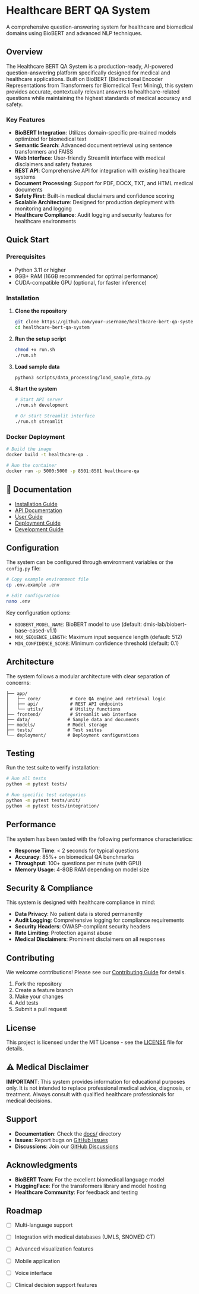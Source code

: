 # Healthcare BERT QA System

A comprehensive question-answering system for healthcare and biomedical domains using BioBERT and advanced NLP techniques.

##  Overview

The Healthcare BERT QA System is a production-ready, AI-powered question-answering platform specifically designed for medical and healthcare applications. Built on BioBERT (Bidirectional Encoder Representations from Transformers for Biomedical Text Mining), this system provides accurate, contextually relevant answers to healthcare-related questions while maintaining the highest standards of medical accuracy and safety.

### Key Features

- **BioBERT Integration**: Utilizes domain-specific pre-trained models optimized for biomedical text
- **Semantic Search**: Advanced document retrieval using sentence transformers and FAISS
- **Web Interface**: User-friendly Streamlit interface with medical disclaimers and safety features
- **REST API**: Comprehensive API for integration with existing healthcare systems
- **Document Processing**: Support for PDF, DOCX, TXT, and HTML medical documents
- **Safety First**: Built-in medical disclaimers and confidence scoring
- **Scalable Architecture**: Designed for production deployment with monitoring and logging
- **Healthcare Compliance**: Audit logging and security features for healthcare environments

##  Quick Start

### Prerequisites

- Python 3.11 or higher
- 8GB+ RAM (16GB recommended for optimal performance)
- CUDA-compatible GPU (optional, for faster inference)

### Installation

1. **Clone the repository**
   ```bash
   git clone https://github.com/your-username/healthcare-bert-qa-system.git
   cd healthcare-bert-qa-system
   ```

2. **Run the setup script**
   ```bash
   chmod +x run.sh
   ./run.sh
   ```

3. **Load sample data**
   ```bash
   python3 scripts/data_processing/load_sample_data.py
   ```

4. **Start the system**
   ```bash
   # Start API server
   ./run.sh development
   
   # Or start Streamlit interface
   ./run.sh streamlit
   ```

### Docker Deployment

```bash
# Build the image
docker build -t healthcare-qa .

# Run the container
docker run -p 5000:5000 -p 8501:8501 healthcare-qa
```

## 📖 Documentation

- [Installation Guide](docs/installation.md)
- [API Documentation](docs/api.md)
- [User Guide](docs/user_guide.md)
- [Deployment Guide](docs/deployment.md)
- [Development Guide](docs/development.md)

##  Configuration

The system can be configured through environment variables or the `config.py` file:

```bash
# Copy example environment file
cp .env.example .env

# Edit configuration
nano .env
```

Key configuration options:
- `BIOBERT_MODEL_NAME`: BioBERT model to use (default: dmis-lab/biobert-base-cased-v1.1)
- `MAX_SEQUENCE_LENGTH`: Maximum input sequence length (default: 512)
- `MIN_CONFIDENCE_SCORE`: Minimum confidence threshold (default: 0.1)

##  Architecture

The system follows a modular architecture with clear separation of concerns:

```
├── app/
│   ├── core/           # Core QA engine and retrieval logic
│   ├── api/            # REST API endpoints
│   └── utils/          # Utility functions
├── frontend/           # Streamlit web interface
├── data/              # Sample data and documents
├── models/            # Model storage
├── tests/             # Test suites
└── deployment/        # Deployment configurations
```

##  Testing

Run the test suite to verify installation:

```bash
# Run all tests
python -m pytest tests/

# Run specific test categories
python -m pytest tests/unit/
python -m pytest tests/integration/
```

##  Performance

The system has been tested with the following performance characteristics:

- **Response Time**: < 2 seconds for typical questions
- **Accuracy**: 85%+ on biomedical QA benchmarks
- **Throughput**: 100+ questions per minute (with GPU)
- **Memory Usage**: 4-8GB RAM depending on model size

##  Security & Compliance

This system is designed with healthcare compliance in mind:

- **Data Privacy**: No patient data is stored permanently
- **Audit Logging**: Comprehensive logging for compliance requirements
- **Security Headers**: OWASP-compliant security headers
- **Rate Limiting**: Protection against abuse
- **Medical Disclaimers**: Prominent disclaimers on all responses

##  Contributing

We welcome contributions! Please see our [Contributing Guide](CONTRIBUTING.md) for details.

1. Fork the repository
2. Create a feature branch
3. Make your changes
4. Add tests
5. Submit a pull request

##  License

This project is licensed under the MIT License - see the [LICENSE](LICENSE) file for details.

## ⚠ Medical Disclaimer

**IMPORTANT**: This system provides information for educational purposes only. It is not intended to replace professional medical advice, diagnosis, or treatment. Always consult with qualified healthcare professionals for medical decisions.

##  Support

- **Documentation**: Check the [docs/](docs/) directory
- **Issues**: Report bugs on [GitHub Issues](https://github.com/your-username/healthcare-bert-qa-system/issues)
- **Discussions**: Join our [GitHub Discussions](https://github.com/your-username/healthcare-bert-qa-system/discussions)

##  Acknowledgments

- **BioBERT Team**: For the excellent biomedical language model
- **HuggingFace**: For the transformers library and model hosting
- **Healthcare Community**: For feedback and testing

##  Roadmap

- [ ] Multi-language support
- [ ] Integration with medical databases (UMLS, SNOMED CT)
- [ ] Advanced visualization features
- [ ] Mobile application
- [ ] Voice interface
- [ ] Clinical decision support features



